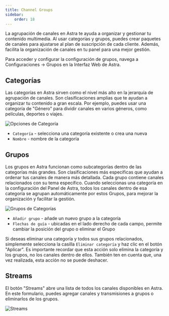 ```yaml
---
title: Channel Groups
sidebar:
    order: 18
---
```


La agrupación de canales en Astra te ayuda a organizar y gestionar tu contenido multimedia. Al usar categorías y grupos, puedes crear paquetes de canales para ajustarse al plan de suscripción de cada cliente. Además, facilita la organización de canales en tu panel para una mejor gestión.

Para acceder y configurar la configuración de grupos, navega a Configuraciones → Grupos en la Interfaz Web de Astra.

## Categorías

Las categorías en Astra sirven como el nivel más alto en la jerarquía de agrupación de canales. Son clasificaciones amplias que te ayudan a organizar tu contenido a gran escala. Por ejemplo, puedes usar una categoría de "Género" para dividir canales en varios géneros, como películas, deportes o viajes.

![Opciones de Categoría](https://cdn.cesbo.com/help/astra/admin-guide/settings/channel-groups/categories.png)

- `Categoría` - selecciona una categoría existente o crea una nueva
- `Nombre` - nombre de la categoría

## Grupos

Los grupos en Astra funcionan como subcategorías dentro de las categorías más grandes. Son clasificaciones más específicas que ayudan a ordenar tus canales de manera más detallada. Cada grupo contiene canales relacionados con su tema específico.
Cuando seleccionas una categoría en la configuración del Panel de Astra, todos los canales dentro de esa categoría se agrupan automáticamente por estos Grupos, para mejorar la organización y facilitar la gestión.

![Grupos de Categorías](https://cdn.cesbo.com/help/astra/admin-guide/settings/channel-groups/groups.png)

- `Añadir grupo` - añade un nuevo grupo a la categoría
- `Flechas de guía` - ubicadas en el lado derecho de cada campo, permite cambiar la posición del grupo o eliminar el Grupo

Si deseas eliminar una categoría y todos sus grupos relacionados, simplemente selecciona la casilla `Eliminar categoría` y haz clic en el botón "Aplicar". Es importante recordar que esta acción solo elimina la categoría y los grupos, no los canales dentro de ellos. También ten en cuenta que, una vez realizada, esta acción no se puede deshacer.

## Streams

El botón "Streams" abre una lista de todos los canales disponibles en Astra. En este formulario, puedes agregar canales y transmisiones a grupos o eliminarlos de los grupos.

![Streams](https://cdn.cesbo.com/help/astra/admin-guide/settings/channel-groups/streams.png)